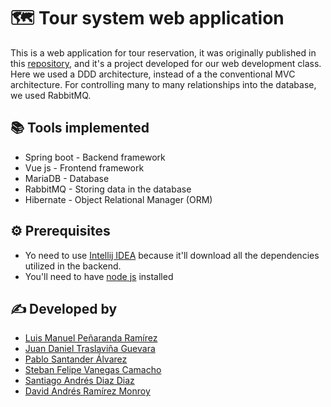 # 🗺️ Tour system web application

This is a web application for tour reservation, it was originally published in this [repository](https://github.com/Dtrasla/DesWeb2022), and it's a project developed for our web development class. Here we used a DDD architecture, instead of a the conventional MVC architecture. For controlling many to many relationships into the database, we used RabbitMQ.

## 📚 Tools implemented

* Spring boot - Backend framework
* Vue js - Frontend framework
* MariaDB - Database
* RabbitMQ - Storing data in the database
* Hibernate - Object Relational Manager (ORM)

## ⚙️ Prerequisites

* Yo need to use [Intellij IDEA](https://www.jetbrains.com/es-es/idea/) because it'll download all the dependencies utilized in the backend.
* You'll need to have [node js](https://nodejs.org/es/download/) installed

## ✍️ Developed by

* [Luis Manuel Peñaranda Ramírez](https://github.com/LuisPenaranda)
* [Juan Daniel Traslaviña Guevara](https://github.com/Dtrasla)
* [Pablo Santander Álvarez](https://github.com/pablo-savp)
* [Steban Felipe Vanegas Camacho](https://github.com/StebanVanegas)
* [Santiago Andrés Diaz Diaz](https://github.com/S-Diaz05)
* [David Andrés Ramírez Monroy](https://github.com/D4-Ramirez)

